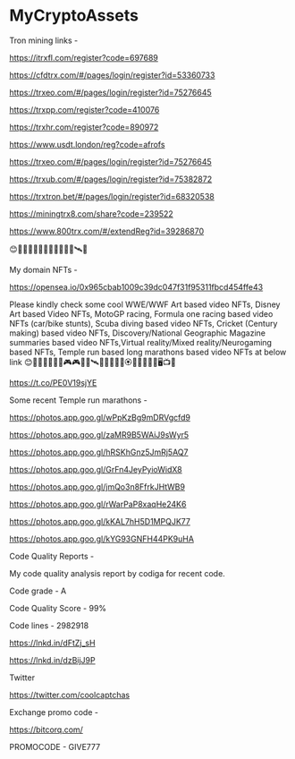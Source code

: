# MyCryptoAssets

Tron mining links -

https://itrxfl.com/register?code=697689

https://cfdtrx.com/#/pages/login/register?id=53360733

https://trxeo.com/#/pages/login/register?id=75276645

https://trxpp.com/register?code=410076

https://trxhr.com/register?code=890972

https://www.usdt.london/reg?code=afrofs

https://trxeo.com/#/pages/login/register?id=75276645

https://trxub.com/#/pages/login/register?id=75382872

https://trxtron.bet/#/pages/login/register?id=68320538

https://miningtrx8.com/share?code=239522

https://www.800trx.com/#/extendReg?id=39286870


😊🌹🌸🌻💮💜🧡💙💚💛💖💝🛰🌌

My domain NFTs -

https://opensea.io/0x965cbab1009c39dc047f31f95311fbcd454ffe43


Please kindly check some cool WWE/WWF Art based video NFTs, Disney Art based Video NFTs, MotoGP racing, Formula one racing based video NFTs (car/bike stunts), Scuba diving based video NFTs, Cricket (Century making) based video NFTs, Discovery/National Geographic Magazine summaries based video NFTs,Virtual reality/Mixed reality/Neurogaming based NFTs, Temple run based long marathons based video NFTs at below link
😊🌹💙🧡💚💜💝🎮🎮🦋💡🛰📡🐋🐬🌸🌺🏵🌻🏃‍♂️🏃‍♀️🖥📺💖
 
https://t.co/PE0V19sjYE


Some recent Temple run marathons -

https://photos.app.goo.gl/wPpKzBg9mDRVgcfd9

https://photos.app.goo.gl/zaMR9B5WAiJ9sWyr5

https://photos.app.goo.gl/hRSKhGnz5JmRj5AQ7

https://photos.app.goo.gl/GrFn4JeyPyioWidX8

https://photos.app.goo.gl/jmQo3n8FfrkJHtWB9

https://photos.app.goo.gl/rWarPaP8xaqHe24K6

https://photos.app.goo.gl/kKAL7hH5D1MPQJK77

https://photos.app.goo.gl/kYG93GNFH44PK9uHA


Code Quality Reports -

My code quality analysis report by codiga for recent code.

Code grade - A

Code Quality Score - 99%

Code lines - 2982918

https://lnkd.in/dFtZj_sH

https://lnkd.in/dzBijJ9P


Twitter


https://twitter.com/coolcaptchas


Exchange promo code -

https://bitcorq.com/

PROMOCODE - GIVE777

